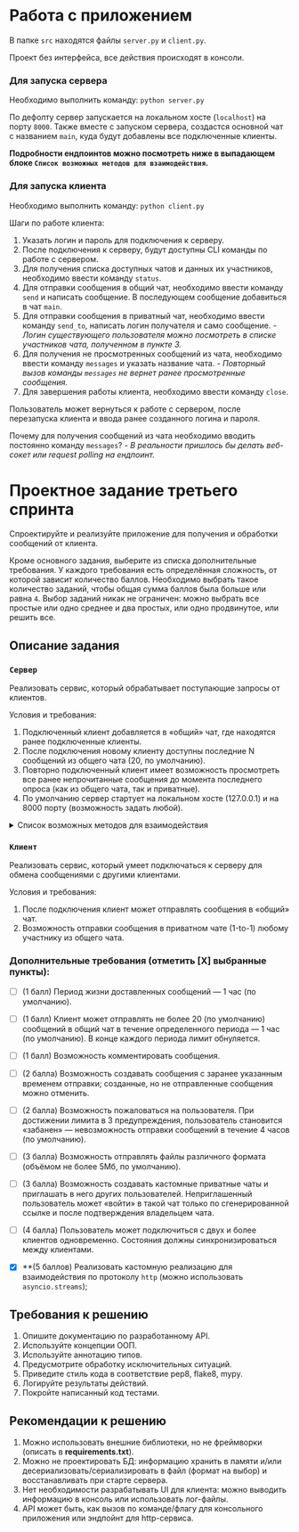 # Работа с приложением

В папке `src` находятся файлы `server.py` и `client.py`.

Проект без интерфейса, все действия происходят в консоли.

### Для запуска сервера

Необходимо выполнить команду: `python server.py`

По дефолту сервер запускается на локальном хосте (`localhost`) на порту `8000`.
Также вместе с запуском сервера, создастся основной чат с названием `main`, куда будут добавлены все подключенные клиенты.

**Подробности ендпоинтов можно посмотреть ниже в выпадающем блоке `Список возможных методов для взаимодействия`.**

### Для запуска клиента

Необходимо выполнить команду: `python client.py`

Шаги по работе клиента:
1. Указать логин и пароль для подключения к серверу.
2. После подключения к серверу, будут доступны CLI команды по работе с сервером.
3. Для получения списка доступных чатов и данных их участников, необходимо ввести команду `status`.
4. Для отправки сообщения в общий чат, необходимо ввести команду `send` и написать сообщение. 
В последующем сообщение добавиться в чат `main`.
5. Для отправки сообщения в приватный чат, необходимо ввести команду `send_to`, написать логин получателя и само сообщение. - 
*Логин существующего пользователя можно посмотреть в списке участников чата, полученном в пункте 3.*
6. Для получения не просмотренных сообщений из чата, необходимо ввести команду `messages` и указать название чата. -
*Повторный вызов команды `messages` не вернет ранее просмотренные сообщения.*
7. Для завершения работы клиента, необходимо ввести команду `close`.

Пользователь может вернуться к работе с сервером, после перезапуска клиента и ввода ранее созданного логина и пароля.

Почему для получения сообщений из чата необходимо вводить постоянно команду `messages`? -
*В реальности пришлось бы делать веб-сокет или request polling на ендпоинт.*

# Проектное задание третьего спринта

Спроектируйте и реализуйте приложение для получения и обработки сообщений от клиента.

Кроме основного задания, выберите из списка дополнительные требования. У каждого требования есть определённая сложность, от которой зависит количество баллов. Необходимо выбрать такое количество заданий, чтобы общая сумма баллов была больше или равна `4`. Выбор заданий никак не ограничен: можно выбрать все простые или одно среднее и два простых, или одно продвинутое, или решить все.

## Описание задания

### `Сервер`

Реализовать сервис, который обрабатывает поступающие запросы от клиентов.

Условия и требования:
1. Подключенный клиент добавляется в «общий» чат, где находятся ранее подключенные клиенты.
2. После подключения новому клиенту доступны последние N cообщений из общего чата (20, по умолчанию).
3. Повторно подключенный клиент имеет возможность просмотреть все ранее непрочитанные сообщения до момента последнего опроса (как из общего чата, так и приватные).
4. По умолчанию сервер стартует на локальном хосте (127.0.0.1) и на 8000 порту (возможность задать любой).

<details>
<summary> Список возможных методов для взаимодействия </summary>

1. Подключиться к серверу и общему чату.

```python
POST /connect

# BODY
{
    "login": "<user_login>",
    "password": "<user_password>"
}
```

2. Получить статус и информацию о чатах.

```python
GET /status

# HEADERS
{
    "Authorization": "<user_token>"
}
```

3. Отправить сообщение в общий чат.

```python
POST /send

# HEADERS
{
    "Authorization": "<user_token>"
}

# BODY
{
    "message": "<message>"
}
```

4. Отправить сообщение определенному пользователю в приватный чат.

```python
POST /send_to

# HEADERS
{
    "Authorization": "<user_token>"
}

# BODY
{
    "user_login": "<user_login>",
    "message": "<message>"
}
```

5. Получить до 20 не просмотренных сообщений из определенного чата.

```python
POST /chats/<chat_name>/messages

# HEADERS
{
    "Authorization": "user_token"
}
```
</details>


### `Клиент`

Реализовать сервис, который умеет подключаться к серверу для обмена сообщениями с другими клиентами.

Условия и требования:
1. После подключения клиент может отправлять сообщения в «общий» чат.
2. Возможность отправки сообщения в приватном чате (1-to-1) любому участнику из общего чата.


### Дополнительные требования (отметить [Х] выбранные пункты):

- [ ] (1 балл) Период жизни доставленных сообщений — 1 час (по умолчанию).
- [ ] (1 балл) Клиент может отправлять не более 20 (по умолчанию) сообщений в общий чат в течение определенного периода — 1 час (по умолчанию). В конце каждого периода лимит обнуляется.
- [ ] (1 балл) Возможность комментировать сообщения.
- [ ] (2 балла) Возможность создавать сообщения с заранее указанным временем отправки; созданные, но не отправленные сообщения можно отменить.
- [ ] (2 балла) Возможность пожаловаться на пользователя. При достижении лимита в 3 предупреждения, пользователь становится «забанен» — невозможность отправки сообщений в течение 4 часов (по умолчанию).
- [ ] (3 балла) Возможность отправлять файлы различного формата (объёмом не более 5Мб, по умолчанию).
- [ ] (3 балла) Возможность создавать кастомные приватные чаты и приглашать в него других пользователей. Неприглашенный пользователь может «войти» в такой чат только по сгенерированной ссылке и после подтверждения владельцем чата.
- [ ] (4 балла) Пользователь может подключиться с двух и более клиентов одновременно. Состояния должны синхронизироваться между клиентами.
- [X] **(5 баллов) Реализовать кастомную реализацию для взаимодействия по протоколу `http` (можно использовать `asyncio.streams`);


## Требования к решению

1. Опишите документацию по разработанному API.
2. Используйте концепции ООП.
3. Используйте аннотацию типов.
4. Предусмотрите обработку исключительных ситуаций.
5. Приведите стиль кода в соответствие pep8, flake8, mypy.
6. Логируйте результаты действий.
7. Покройте написанный код тестами.


## Рекомендации к решению

1. Можно использовать внешние библиотеки, но не фреймворки (описать в **requirements.txt**).
2. Можно не проектировать БД: информацию хранить в памяти и/или десериализовать/сериализировать в файл (формат на выбор) и восстанавливать при старте сервера.
3. Нет необходимости разрабатывать UI для клиента: можно выводить информацию в консоль или использовать лог-файлы.
4. API может быть, как вызов по команде/флагу для консольного приложения или эндпойнт для http-сервиса.
